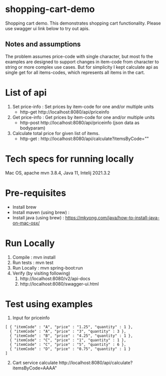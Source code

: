 # shopping-cart-demo
Shopping cart demo. This demonstrates shopping cart functionality.
Please use swagger ui link below to try out apis.

## Notes and assumptions
The problem assumes price-code with single character, but most fo the examples are designed to support
changes in item-code from character to string or more complex use cases. 
But for simplicity I kept calculate api as single get for all items-codes, which represents all items in the cart.

# List of api
1. Set price-info : Set prices by item-code for one and/or multiple units
   - http-get http://localhost:8080/api/priceinfo
2. Get price-info : Get prices by item-code for one and/or multiple units
   - http-post http://localhost:8080/api/priceinfo (json data as bodyparam)
3. Calculate total price for given list of items.
   - http-get : http://localhost:8080/api/calculate?itemsByCode="<item-codes>"

# Tech specs for running locally 
Mac OS, apache mvn 3.8.4, Java 11, Intelij 2021.3.2

# Pre-requisites
- Install brew
- Install maven (using brew) :
- Install java (using brew) : https://mkyong.com/java/how-to-install-java-on-mac-osx/

# Run Locally
1. Compile : mvn install
2. Run tests : mvn test
3. Run Locally :  mvn spring-boot:run
4. Verify (by visiting following)
   1. http://localhost:8080/v2/api-docs
   2. http://localhost:8080/swagger-ui.html

# Test using examples
1. Input for priceinfo
```
[ { "itemCode" : "A", "price" : "1.25", "quantity" : 1 },
  { "itemCode" : "A", "price" : "3", "quantity" : 3 },
  { "itemCode" : "B", "price" : "4.25", "quantity" : 1 },
  { "itemCode" : "C", "price" : "1", "quantity" : 1 },
  { "itemCode" : "C", "price" : "5", "quantity" : 6 },
  { "itemCode" : "D", "price" : "0.75", "quantity" : 1 }
]
```
2. Cart service calculate
     http://localhost:8080/api/calculate?itemsByCode=AAAA"



